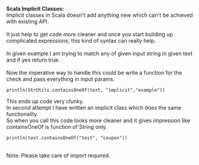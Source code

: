 <b>Scala Implicit Classes:</b><br/>
Implicit classes in Scala doesn't add anything new which can't be achieved with existing API.
<br/><br/>
It just help to get code more cleaner and once you start building up complicated expressions, this kind of syntax can really help.
<br/><br/>
In given example I am trying to match any of given input string in given text and if yes return true.
<br/><br/>
Now the imperative way to handle this could be write a function for the check and pass everything in input params.
```
println(StrUtils.containsOneOf(text, "implicit","example"))
```
This ends up code very clunky.
<br/>
In second attempt I have written an implicit class which does the same functionality. 
<br/>
So when you call this code looks more cleaner and it gives impression like containsOneOf is function of String only.
```
println(text.containsOneOf("test", "coupon"))
```
<br/>
Note: Please take care of import required.

